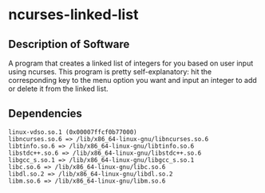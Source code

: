 # ncurses-linked-list
## Description of Software
A program that creates a linked list of integers for you based on user input using ncurses.
This program is pretty self-explanatory: hit the corresponding key to the menu option you want and input an integer to add or delete it from the linked list.

## Dependencies
	linux-vdso.so.1 (0x00007ffcf0b77000)
	libncurses.so.6 => /lib/x86_64-linux-gnu/libncurses.so.6
	libtinfo.so.6 => /lib/x86_64-linux-gnu/libtinfo.so.6
	libstdc++.so.6 => /lib/x86_64-linux-gnu/libstdc++.so.6
	libgcc_s.so.1 => /lib/x86_64-linux-gnu/libgcc_s.so.1
	libc.so.6 => /lib/x86_64-linux-gnu/libc.so.6
	libdl.so.2 => /lib/x86_64-linux-gnu/libdl.so.2
	libm.so.6 => /lib/x86_64-linux-gnu/libm.so.6

